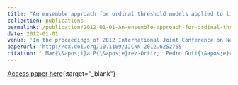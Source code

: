 ```yaml
---
title: "An ensemble approach for ordinal threshold models applied to liver transplantation"
collection: publications
permalink: /publication/2012-01-01-An-ensemble-approach-for-ordinal-threshold-models-applied-to-liver-transplantation
date: 2012-01-01
venue: 'In the proceedings of 2012 International Joint Conference on Neural Networks (IJCNN)'
paperurl: 'http://dx.doi.org/10.1109/IJCNN.2012.6252755'
citation: ' Mar{\&apos;i}a P{\&apos;e}rez-Ortiz,  Pedro Guti{\&apos;e}rrez,  C{\&apos;e}sar Herv{\&apos;a}s-Mart{\&apos;i}nez,  Javier Brice{\~n}o,  M. Mata, &quot;An ensemble approach for ordinal threshold models applied to liver transplantation.&quot; In the proceedings of 2012 International Joint Conference on Neural Networks (IJCNN), 2012.'
---
```

[Access paper here](http://dx.doi.org/10.1109/IJCNN.2012.6252755){:target="_blank"}
